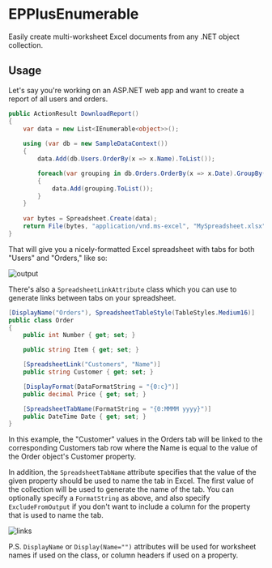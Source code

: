 # EPPlusEnumerable
Easily create multi-worksheet Excel documents from any .NET object collection.

## Usage

Let's say you're working on an ASP.NET web app and want to create a report of all users and orders.

```csharp
public ActionResult DownloadReport()
{
    var data = new List<IEnumerable<object>>();
    
    using (var db = new SampleDataContext())
    {
        data.Add(db.Users.OrderBy(x => x.Name).ToList());

        foreach(var grouping in db.Orders.OrderBy(x => x.Date).GroupBy(x => x.Date.Month))
        {
            data.Add(grouping.ToList());
        }
    }
    
    var bytes = Spreadsheet.Create(data);
    return File(bytes, "application/vnd.ms-excel", "MySpreadsheet.xlsx");
}
```

That will give you a nicely-formatted Excel spreadsheet with tabs for both "Users" and "Orders," like so:

![output](https://raw.githubusercontent.com/bradwestness/EPPlusEnumerable/master/output.png)

There's also a `SpreadsheetLinkAttribute` class which you can use to generate links between tabs on your spreadsheet.

```csharp
[DisplayName("Orders"), SpreadsheetTableStyle(TableStyles.Medium16)]
public class Order
{
    public int Number { get; set; }

    public string Item { get; set; }

    [SpreadsheetLink("Customers", "Name")]
    public string Customer { get; set; }

    [DisplayFormat(DataFormatString = "{0:c}")]
    public decimal Price { get; set; }

    [SpreadsheetTabName(FormatString = "{0:MMMM yyyy}")]
    public DateTime Date { get; set; }
}
```

In this example, the "Customer" values in the Orders tab will be linked to the corresponding Customers tab row where the Name is equal to the value of the Order object's Customer property.

In addition, the `SpreadsheetTabName` attribute specifies that the value of the given property should be used to name the tab in Excel. The first value of the collection will be used to generate the name of the tab. You can optionally specify a `FormatString` as above, and also specify `ExcludeFromOutput` if you don't want to include a column for the property that is used to name the tab. 

![links](https://raw.githubusercontent.com/bradwestness/EPPlusEnumerable/master/links.png)

P.S. `DisplayName` or `Display(Name="")` attributes will be used for worksheet names if used on the class, or column headers if used on a property.
